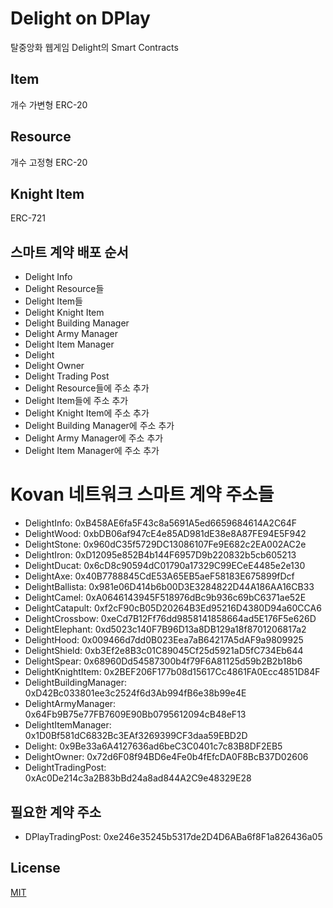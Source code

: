 # Delight on DPlay
탈중앙화 웹게임 Delight의 Smart Contracts

## Item
개수 가변형 ERC-20

## Resource
개수 고정형 ERC-20

## Knight Item
ERC-721

## 스마트 계약 배포 순서
- Delight Info
- Delight Resource들
- Delight Item들
- Delight Knight Item
- Delight Building Manager
- Delight Army Manager
- Delight Item Manager
- Delight
- Delight Owner
- Delight Trading Post
- Delight Resource들에 주소 추가
- Delight Item들에 주소 추가
- Delight Knight Item에 주소 추가
- Delight Building Manager에 주소 추가
- Delight Army Manager에 주소 추가
- Delight Item Manager에 주소 추가

# Kovan 네트워크 스마트 계약 주소들
- DelightInfo: 0xB458AE6fa5F43c8a5691A5ed6659684614A2C64F
- DelightWood: 0xbDB06af947cE4e85AD981dE38e8A87FE94E5F942
- DelightStone: 0x960dC35f5729DC13086107Fe9E682c2EA002AC2e
- DelightIron: 0xD12095e852B4b144F6957D9b220832b5cb605213
- DelightDucat: 0x6cD8c90594dC01790a17329C99ECeE4485e2e130
- DelightAxe: 0x40B7788845CdE53A65EB5aeF58183E675899fDcf
- DelightBallista: 0x981e06D414b6b00D3E3284822D44A186AA16CB33
- DelightCamel: 0xA0646143945F518976dBc9b936c69bC6371ae52E
- DelightCatapult: 0xf2cF90cB05D20264B3Ed95216D4380D94a60CCA6
- DelightCrossbow: 0xeCd7B12Ff76dd9858141858664ad5E176F5e626D
- DelightElephant: 0xd5023c140F7B96D13a8DB129a18f8701206817a2
- DelightHood: 0x009466d7dd0B023Eea7aB64217A5dAF9a9809925
- DelightShield: 0xb3Ef2e8B3c01C89045Cf25d5921aD5fC734Eb644
- DelightSpear: 0x68960Dd54587300b4f79F6A81125d59b2B2b18b6
- DelightKnightItem: 0x2BEF206F177b08d15617Cc4861FA0Ecc4851D84F
- DelightBuildingManager: 0xD42Bc033801ee3c2524f6d3Ab994fB6e38b99e4E
- DelightArmyManager: 0x64Fb9B75e77FB7609E90Bb0795612094cB48eF13
- DelightItemManager: 0x1D0Bf581dC6832Bc3EAf3269399CF3daa59EBD2D
- Delight: 0x9Be33a6A4127636ad6beC3C0401c7c83B8DF2EB5
- DelightOwner: 0x72d6F08f94BD6e4Fe0b4fEfcDA0F8BcB37D02606
- DelightTradingPost: 0xAc0De214c3a2B83bBd24a8ad844A2C9e48329E28

## 필요한 계약 주소
- DPlayTradingPost: 0xe246e35245b5317de2D4D6ABa6f8F1a826436a05

## License
[MIT](LICENSE)